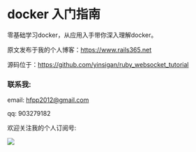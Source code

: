 # docker 入门指南

零基础学习docker，从应用入手带你深入理解docker。

原文发布于我的个人博客：https://www.rails365.net

源码位于：https://github.com/yinsigan/ruby_websocket_tutorial

### 联系我:

email: hfpp2012@gmail.com

qq: 903279182

欢迎关注我的个人订阅号:

![](https://rails365.oss-cn-shenzhen.aliyuncs.com/uploads/photo/image/310/2017/0f6c7b070c711c48dbe92193f71e9cbf.jpg)

